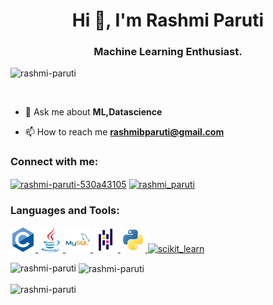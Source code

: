 <h1 align="center">Hi 👋, I'm Rashmi Paruti</h1>
<h3 align="center">Machine Learning Enthusiast.</h3>

<p align="left"> <img src="https://komarev.com/ghpvc/?username=rashmi-paruti&label=Profile%20views&color=0e75b6&style=flat" alt="rashmi-paruti" /> </p>

<p align="left"> <a href="https://twitter.com/" target="blank"><img src="https://img.shields.io/twitter/follow/?logo=twitter&style=for-the-badge" alt="" /></a> </p>

- 💬 Ask me about **ML,Datascience**

- 📫 How to reach me **rashmibparuti@gmail.com**

<h3 align="left">Connect with me:</h3>
<p align="left">
<a href="https://linkedin.com/in/rashmi-paruti-530a43105" target="blank"><img align="center" src="https://raw.githubusercontent.com/rahuldkjain/github-profile-readme-generator/master/src/images/icons/Social/linked-in-alt.svg" alt="rashmi-paruti-530a43105" height="30" width="40" /></a>
<a href="https://instagram.com/rashmi_paruti" target="blank"><img align="center" src="https://raw.githubusercontent.com/rahuldkjain/github-profile-readme-generator/master/src/images/icons/Social/instagram.svg" alt="rashmi_paruti" height="30" width="40" /></a>
</p>

<h3 align="left">Languages and Tools:</h3>
<p align="left"> <a href="https://www.cprogramming.com/" target="_blank" rel="noreferrer"> <img src="https://raw.githubusercontent.com/devicons/devicon/master/icons/c/c-original.svg" alt="c" width="40" height="40"/> </a> <a href="https://www.java.com" target="_blank" rel="noreferrer"> <img src="https://raw.githubusercontent.com/devicons/devicon/master/icons/java/java-original.svg" alt="java" width="40" height="40"/> </a> <a href="https://www.mysql.com/" target="_blank" rel="noreferrer"> <img src="https://raw.githubusercontent.com/devicons/devicon/master/icons/mysql/mysql-original-wordmark.svg" alt="mysql" width="40" height="40"/> </a> <a href="https://pandas.pydata.org/" target="_blank" rel="noreferrer"> <img src="https://raw.githubusercontent.com/devicons/devicon/2ae2a900d2f041da66e950e4d48052658d850630/icons/pandas/pandas-original.svg" alt="pandas" width="40" height="40"/> </a> <a href="https://www.python.org" target="_blank" rel="noreferrer"> <img src="https://raw.githubusercontent.com/devicons/devicon/master/icons/python/python-original.svg" alt="python" width="40" height="40"/> </a> <a href="https://scikit-learn.org/" target="_blank" rel="noreferrer"> <img src="https://upload.wikimedia.org/wikipedia/commons/0/05/Scikit_learn_logo_small.svg" alt="scikit_learn" width="40" height="40"/> </a> </p>

<p><img align="left" src="https://github-readme-stats.vercel.app/api/top-langs?username=rashmi-paruti&show_icons=true&locale=en&layout=compact" alt="rashmi-paruti" /></p>

<p>&nbsp;<img align="center" src="https://github-readme-stats.vercel.app/api?username=rashmi-paruti&show_icons=true&locale=en" alt="rashmi-paruti" /></p>

<p><img align="center" src="https://github-readme-streak-stats.herokuapp.com/?user=rashmi-paruti&" alt="rashmi-paruti" /></p>
